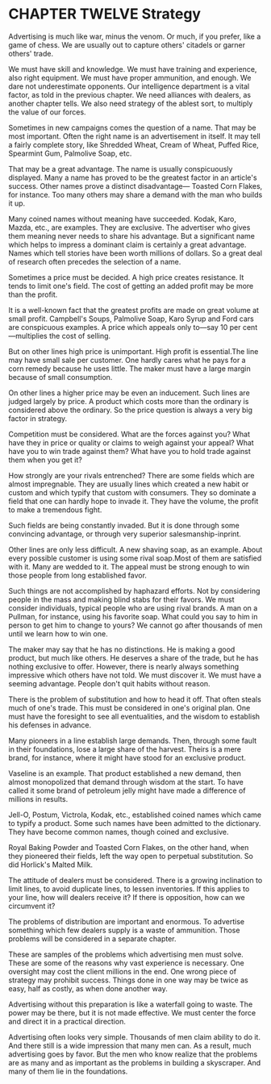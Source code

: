 # CHAPTER TWELVE Strategy

Advertising is much like war, minus the venom. Or much, if you prefer, like a game of chess. We are usually out to capture others'
citadels or garner others' trade.

We must have skill and knowledge. We must have training and experience, also right equipment. We must have proper ammunition,
and enough. We dare not underestimate opponents. Our intelligence department is a vital factor, as told in the previous chapter. We need
alliances with dealers, as another chapter tells. We also need strategy of the ablest sort, to multiply the value of our forces.

Sometimes in new campaigns comes the question of a name. That may be most important. Often the right name is an advertisement in
itself. It may tell a fairly complete story, like Shredded Wheat, Cream of Wheat, Puffed Rice, Spearmint Gum, Palmolive Soap, etc.

That may be a great advantage. The name is usually conspicuously displayed. Many a name has proved to be the greatest factor in an
article's success. Other names prove a distinct disadvantage— Toasted Corn Flakes, for instance. Too many others may share a
demand with the man who builds it up.

Many coined names without meaning have succeeded. Kodak, Karo, Mazda, etc., are examples. They are exclusive. The advertiser who
gives them meaning never needs to share his advantage. But a significant name which helps to impress a dominant claim is
certainly a great advantage. Names which tell stories have been worth millions of dollars. So a great deal of research often precedes
the selection of a name.

Sometimes a price must be decided. A high price creates resistance. It tends to limit one's field. The cost of getting an added profit may
be more than the profit.

It is a well-known fact that the greatest profits are made on great volume at small profit. Campbell's Soups, Palmolive Soap, Karo
Syrup and Ford cars are conspicuous examples. A price which appeals only to—say 10 per cent—multiplies the cost of selling.

But on other lines high price is unimportant. High profit is essential.The line may have small sale per customer. One hardly cares what he
pays for a corn remedy because he uses little. The maker must have a large margin because of small consumption.

On other lines a higher price may be even an inducement. Such lines are judged largely by price. A product which costs more than the
ordinary is considered above the ordinary. So the price question is always a very big factor in strategy.

Competition must be considered. What are the forces against you? What have they in price or quality or claims to weigh against your
appeal? What have you to win trade against them? What have you to hold trade against them when you get it?

How strongly are your rivals entrenched? There are some fields which are almost impregnable. They are usually lines which created
a new habit or custom and which typify that custom with consumers. They so dominate a field that one can hardly hope to invade it. They
have the volume, the profit to make a tremendous fight.

Such fields are being constantly invaded. But it is done through some convincing advantage, or through very superior salesmanship-inprint.

Other lines are only less difficult. A new shaving soap, as an example. About every possible customer is using some rival soap.Most of them are satisfied with it. Many are wedded to it. The appeal
must be strong enough to win those people from long established favor.

Such things are not accomplished by haphazard efforts. Not by considering people in the mass and making blind stabs for their
favors. We must consider individuals, typical people who are using rival brands. A man on a Pullman, for instance, using his favorite
soap. What could you say to him in person to get him to change to yours? We cannot go after thousands of men until we learn how to
win one.

The maker may say that he has no distinctions. He is making a good product, but much like others. He deserves a share of the trade, but
he has nothing exclusive to offer. However, there is nearly always something impressive which others have not told. We must discover
it. We must have a seeming advantage. People don't quit habits without reason.

There is the problem of substitution and how to head it off. That often steals much of one's trade. This must be considered in one's
original plan. One must have the foresight to see all eventualities, and the wisdom to establish his defenses in advance.

Many pioneers in a line establish large demands. Then, through some fault in their foundations, lose a large share of the harvest. Theirs is a
mere brand, for instance, where it might have stood for an exclusive product.

Vaseline is an example. That product established a new demand, then almost monopolized that demand through wisdom at the start. To
have called it some brand of petroleum jelly might have made a difference of millions in results.

Jell-O, Postum, Victrola, Kodak, etc., established coined names which came to typify a product. Some such names have been admitted to the dictionary. They have become common names,
though coined and exclusive.

Royal Baking Powder and Toasted Corn Flakes, on the other hand, when they pioneered their fields, left the way open to perpetual
substitution. So did Horlick's Malted Milk.

The attitude of dealers must be considered. There is a growing inclination to limit lines, to avoid duplicate lines, to lessen
inventories. If this applies to your line, how will dealers receive it? If there is opposition, how can we circumvent it?

The problems of distribution are important and enormous. To advertise something which few dealers supply is a waste of
ammunition. Those problems will be considered in a separate chapter.

These are samples of the problems which advertising men must solve. These are some of the reasons why vast experience is necessary. One oversight may cost the client millions in the end. One
wrong piece of strategy may prohibit success. Things done in one way may be twice as easy, half as costly, as when done another way.

Advertising without this preparation is like a waterfall going to waste. The power may be there, but it is not made effective. We must
center the force and direct it in a practical direction.

Advertising often looks very simple. Thousands of men claim ability to do it. And there still is a wide impression that many men can. As a
result, much advertising goes by favor. But the men who know realize that the problems are as many and as important as the problems in building a skyscraper. And many of them lie in the foundations.


